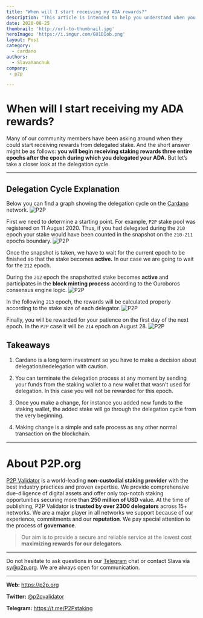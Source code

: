```yaml
---
title: "When will I start receiving my ADA rewards?"
description: "This article is intended to help you understand when you could start receiving rewards from delegated stake."
date: 2020-08-25
thumbnail: 'http://url-to-thumbnail.jpg'
heroImage: 'https://i.imgur.com/GU1DIob.png'
layout: Post
category:
  - cardano
authors:
  - SlavaYanchuk
company:
 - p2p

---
```


# When will I start receiving my ADA rewards?

Many of our community members have been asking around when they could start receiving rewards from delegated stake. And the short answer might be as follows: **you will begin receiving staking rewards three entire epochs after the epoch during which you delegated your ADA.** But let’s take a closer look at the delegation cycle. 

---

## Delegation Cycle Explanation 
Below you can find a graph showing the delegation cycle on the [Cardano](https://cardano.org/) network. 
![P2P](https://i.imgur.com/ApO8ZLR.png)

First we need to determine a starting point. For example, `P2P` stake pool was registered on 11 August 2020. Thus, if you had delegated during the `210` epoch your stake would have been counted in the snapshot on the `210-211` epochs boundary. 
![P2P](https://i.imgur.com/PtU95mc.png)

Once the snapshot is taken, we have to wait for the current epoch to be finished so that the stake becomes **active.** In our case we are going to wait for the `212` epoch. 

During the `212` epoch the snapshotted stake becomes **active** and participates in the **block minting process** according to the Ouroboros consensus engine logic. 
![P2P](https://i.imgur.com/J5qywX6.png)

In the following `213` epoch, the rewards will be calculated properly according to the stake size of each delegator. 
![P2P](https://i.imgur.com/UqdyuXk.png)

Finally, you will be rewarded for your patience on the first day of the next epoch. In the `P2P` case it will be `214` epoch on August 28. 
![P2P](https://i.imgur.com/n03y6yW.png)


## Takeaways 
1. Cardano is a long term investment so you have to make a decision about delegation/redelegation with caution. 

2. You can terminate the delegation process at any moment by sending your funds from the staking wallet to a new wallet that wasn’t used for delegation. In this case you will not be rewarded for this epoch.

3. Once you make a change, for instance you added new funds to the staking wallet,  the added stake will go through the delegation cycle from the very beginning. 

4. Making change is a simple and safe process as any other normal transaction on the blockchain.

---

# About P2P.org
[P2P Validator](https://p2p.org/) is a world-leading **non-custodial staking provider** with the best industry practices and proven expertise. We provide comprehensive due-diligence of digital assets and offer only top-notch staking opportunities securing more than **250 million of USD** value. At the time of publishing, P2P Validator is **trusted by over 2300 delegators** across 15+ networks. We are a major player in all networks we support because of our experience, commitments and our **reputation**. We pay special attention to the process of **governance**.

 > Our aim is to provide a secure and reliable service at the lowest cost **maximizing rewards for our delegators**.
 
------

Do not hesitate to ask questions in our [Telegram](https://t.me/P2Pstaking) chat or contact Slava via sy@p2p.org. We are always open for communication.

------

**Web:** https://p2p.org

**Twitter:** [@p2pvalidator](https://twitter.com/p2pvalidator)

**Telegram:** https://t.me/P2Pstaking




